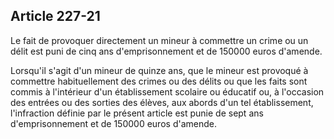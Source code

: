 Article 227-21
----
Le fait de provoquer directement un mineur à commettre un crime ou un délit est
puni de cinq ans d'emprisonnement et de 150000 euros d'amende.

Lorsqu'il s'agit d'un mineur de quinze ans, que le mineur est provoqué à
commettre habituellement des crimes ou des délits ou que les faits sont commis à
l'intérieur d'un établissement scolaire ou éducatif ou, à l'occasion des entrées
ou des sorties des élèves, aux abords d'un tel établissement, l'infraction
définie par le présent article est punie de sept ans d'emprisonnement et de
150000 euros d'amende.
